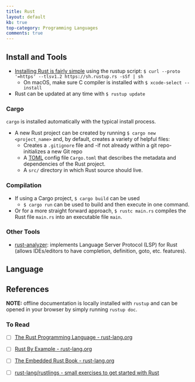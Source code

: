 ```yaml
---
title: Rust
layout: default
kb: true
top-category: Programming Languages
comments: true
---
```


## Install and Tools

- [Installing Rust is fairly simple](https://www.rust-lang.org/tools/install) using the rustup script: `$ curl --proto '=https' --tlsv1.2 https://sh.rustup.rs -sSf | sh`
  + On macOS, make sure C compiler is installed with `$ xcode-select --install`
- Rust can be updated at any time with `$ rustup update`

### Cargo

`cargo` is installed automatically with the typical install process.

- A new Rust project can be created by running `$ cargo new <project_name>` and, by default, creates a variety of helpful files:
  + Creates a `.gitignore` file and -if not already within a git repo- initializes a new Git repo
  + A [TOML](https://toml.io/) config file `Cargo.toml` that describes the metadata and dependencies of the Rust project.
  + A `src/` directory in which Rust source should live.

### Compilation

- If using a Cargo project, `$ cargo build` can be used
  + `$ cargo run` can be used to build and then execute in one command.
- Or for a more straight forward approach, `$ rustc main.rs` compiles the Rust file `main.rs` into an executable file `main`.

### Other Tools

* [rust-analyzer](https://rust-analyzer.github.io/): implements Language Server Protocol (LSP) for Rust (allows IDEs/editors to have completion, definition, goto, etc. features).


## Language


## References

**NOTE:** offline documentation is locally installed with `rustup` and can be opened in your browser by simply running `rustup doc`.

### To Read

* [ ] [The Rust Programming Language - rust-lang.org](https://doc.rust-lang.org/book/)
* [ ] [Rust By Example - rust-lang.org](https://doc.rust-lang.org/stable/rust-by-example/)
* [ ] [The Embedded Rust Book - rust-lang.org](https://doc.rust-lang.org/stable/embedded-book/)
* [ ] [rust-lang/rustlings - small exercises to get started with Rust](https://github.com/rust-lang/rustlings)

